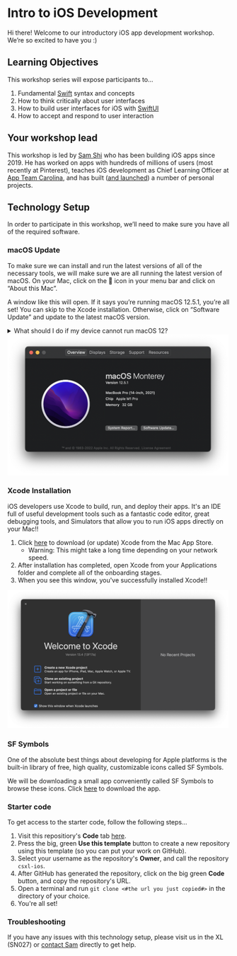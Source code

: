 # Intro to iOS Development

Hi there! Welcome to our introductory iOS app development workshop. We’re so excited to have you :)

## Learning Objectives

This workshop series will expose participants to…

1. Fundamental [Swift](https://developer.apple.com/swift/) syntax and concepts
2. How to think critically about user interfaces
3. How to build user interfaces for iOS with [SwiftUI](https://developer.apple.com/xcode/swiftui/)
4. How to accept and respond to user interaction

## Your workshop lead

This workshop is led by [Sam Shi](https://samuelshi.com) who has been building iOS apps since 2019. He has worked on apps with hundreds of millions of users (most recently at Pinterest), teaches iOS development as Chief Learning Officer at [App Team Carolina](https://appteamcarolina.com), and has built ([and launched](https://apps.apple.com/ph/developer/samuel-shi/id1531813683)) a number of personal projects.

## Technology Setup

In order to participate in this workshop, we’ll need to make sure you have all of the required software.

### macOS Update

To make sure we can install and run the latest versions of all of the necessary tools, we will make sure we are all running the latest version of macOS. On your Mac, click on the  icon in your menu bar and click on “About this Mac”.

A window like this will open. If it says you’re running macOS 12.5.1, you’re all set! You can skip to the Xcode installation. Otherwise, click on “Software Update” and update to the latest macOS version.

<details>
		<summary>What should I do if my device cannot run macOS 12?</summary>
    <a href="https://support.apple.com/en-us/HT212551">Here</a> is a list of devices that can run macOS 12. If you’re device is not supported, reach out to Sam (<a href="mailto:samshi@live.unc.edu">samshi@live.unc.edu</a>), and we will do our best to figure something out.
</details>

<img src="Resources/about-dark.png" width="500px"/>

### Xcode Installation

iOS developers use Xcode to build, run, and deploy their apps. It's an IDE full of useful development tools such as a fantastic code editor, great debugging tools, and Simulators that allow you to run iOS apps directly on your Mac!!

1. Click [here](https://apps.apple.com/us/app/xcode/id497799835?mt=12) to download (or update) Xcode from the Mac App Store.
   - Warning: This might take a long time depending on your network speed.
2. After installation has completed, open Xcode from your Applications folder and complete all of the onboarding stages.
3. When you see this window, you've successfully installed Xcode!!

<img src="Resources/xcode-dark.png" width="500px"/>

### SF Symbols

One of the absolute best things about developing for Apple platforms is the built-in library of free, high quality, customizable icons called SF Symbols.

We will be downloading a small app conveniently called SF Symbols to browse these icons. Click [here](https://devimages-cdn.apple.com/design/resources/download/SF-Symbols-3.3.dmg) to download the app.

### Starter code

To get access to the starter code, follow the following steps...

1. Visit this repositiory's **Code** tab [here](https://github.com/unc-csxl/csxl-ios.git).
2. Press the big, green **Use this template** button to create a new repository using this template (so you can put your work on GitHub).
3. Select your username as the repository's **Owner**, and call the repository `csxl-ios`.
4. After GitHub has generated the repository, click on the big green **Code** button, and copy the repository's URL.
5. Open a terminal and run `git clone <#the url you just copied#>` in the directory of your choice.
6. You're all set!

### Troubleshooting

If you have any issues with this technology setup, please visit us in the XL (SN027) or [contact Sam](mailto:samshi@live.unc.edu) directly to get help.
